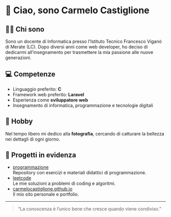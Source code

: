 # 👋 Ciao, sono Carmelo Castiglione

## 👨‍🏫 Chi sono

Sono un docente di Informatica presso l'Istituto Tecnico Francesco Viganò di Merate (LC). Dopo diversi anni come web developer, ho deciso di dedicarmi all’insegnamento per trasmettere la mia passione alle nuove generazioni.

## 💻 Competenze

- Linguaggio preferito: **C**
- Framework web preferito: **Laravel**
- Esperienza come **sviluppatore web**
- Insegnamento di informatica, programmazione e tecnologie digitali

## 📸 Hobby

Nel tempo libero mi dedico alla **fotografia**, cercando di catturare la bellezza nei dettagli di ogni giorno.

## 🚀 Progetti in evidenza

- [programmazione](https://github.com/carmelocastiglione/programmazione)  
  Repository con esercizi e materiali didattici di programmazione.
- [leetcode](https://github.com/carmelocastiglione/leetcode)  
  Le mie soluzioni a problemi di coding e algoritmi.
- [carmelocastiglione.github.io](https://github.com/carmelocastiglione/carmelocastiglione.github.io)  
  Il mio sito personale e portfolio.

---

> “La conoscenza è l’unico bene che cresce quando viene condiviso.”
